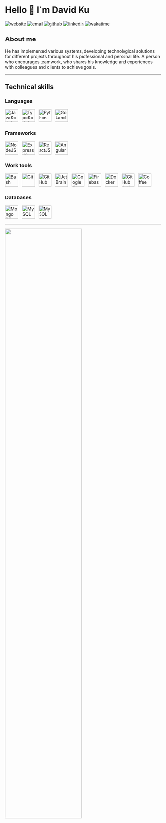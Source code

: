 # Hello 👋 I´m David Ku

[![website](https://img.shields.io/badge/WebSite-0077B5?logo=googlechrome&style=flat-square&color=gray&logoColor=white)](https://davidku.dev)
[![email](https://img.shields.io/badge/Email-0077B5?logo=gmail&style=flat-square&color=gray&logoColor=white)](mailto:hola@davidku.dev)
[![github](https://img.shields.io/badge/GitHub-0077B5?logo=github&style=flat-square&color=gray)](https://github.com/daveku)
[![linkedin](https://img.shields.io/badge/LinkedIn-0077B5?logo=linkedin&style=flat-square&color=gray)](https://www.linkedin.com/in/daveku/)
[![wakatime](https://wakatime.com/badge/user/55c7f3c3-3efc-4ed2-8671-7e5d8db8a308.svg?style=flat-square&color=black)](https://wakatime.com/@55c7f3c3-3efc-4ed2-8671-7e5d8db8a308)

## About me

He has implemented various systems, developing technological solutions for different projects throughout his
professional and personal life. A person who encourages teamwork, who shares his knowledge and experiences with
colleagues and clients to achieve goals.


-----

## Technical skills

### Languages

<a href="https://developer.mozilla.org/es/docs/Web/JavaScript" target="_blank"><img width="42" height="42" alt="JavaScript" src="https://cdn.simpleicons.org/javascript"></a>
&nbsp;
<a href="https://www.typescriptlang.org/" target="_blank"><img width="42" height="42" alt="TypeScript" src="https://cdn.simpleicons.org/typescript"></a>
&nbsp;
<a href="https://www.python.org/" target="_blank"><img width="42" height="42" alt="Python" src="https://cdn.simpleicons.org/python"></a>
&nbsp;
<a href="https://go.dev/" target="_blank"><img width="42" height="42" alt="GoLand" src="https://cdn.simpleicons.org/go"></a>

### Frameworks

<a href="https://nodejs.org/" target="_blank"><img width="42" height="42" alt="NodeJS" src="https://cdn.simpleicons.org/nodedotjs"></a>
&nbsp;
<a href="https://expressjs.com/" target="_blank"><img width="42" height="42" alt="ExpressJS" src="https://cdn.simpleicons.org/express"></a>
&nbsp;
<a href="https://reactjs.org/" target="_blank"><img width="42" height="42" alt="ReactJS" src="https://cdn.simpleicons.org/react"></a>
&nbsp;
<a href="https://angular.io/" target="_blank"><img width="42" height="42" alt="Angular" src="https://cdn.simpleicons.org/angular"></a>

### Work tools

<a href="https://www.gnu.org/software/bash/" target="_blank"><img width="42" height="42" alt="Bash" src="https://cdn.simpleicons.org/gnubash"></a>
&nbsp;
<a href="https://git-scm.com/" target="_blank"><img width="42" height="42" alt="Git" src="https://cdn.simpleicons.org/git"></a>
&nbsp;
<a href="https://github.com/" target="_blank"><img width="42" height="42" alt="GitHub" src="https://cdn.simpleicons.org/github"></a>
&nbsp;
<a href="https://www.jetbrains.com/" target="_blank"><img width="42" height="42" alt="JetBrains" src="https://cdn.simpleicons.org/jetbrains"></a>
&nbsp; <a href="https://cloud.google.com/" target="_blank"><img width="42" height="42" alt="Google Cloud" src="https://cdn.simpleicons.org/googlecloud"></a>
&nbsp;
<a href="https://firebase.google.com/" target="_blank"><img width="42" height="42" alt="Firebase" src="https://cdn.simpleicons.org/firebase"></a>
&nbsp;
<a href="https://www.docker.com/" target="_blank"><img width="42" height="42" alt="Docker" src="https://cdn.simpleicons.org/docker"></a>
&nbsp;
<a href="https://github.com/features/actions" target="_blank"><img width="42" height="42" alt="GitHub Actions" src="https://cdn.simpleicons.org/githubactions"></a>
&nbsp;
<img width="42" height="42" alt="Coffee" src="https://cdn.simpleicons.org/starbucks">

### Databases

<a href="https://www.mongodb.com/" target="_blank"><img  width="42" height="42" alt="Mongo DB" src="https://cdn.simpleicons.org/mongodb"></a>
&nbsp;
<a href="https://www.mysql.com/" target="_blank"><img  width="42" height="42" alt="MySQL" src="https://cdn.simpleicons.org/mysql"></a>
&nbsp;
<a href="https://www.postgresql.org/" target="_blank"><img  width="42" height="42" alt="MySQL" src="https://cdn.simpleicons.org/postgresql"></a>

----

<a href="https://wakatime.com/@daveku" target="_blank"><img width="70%"  align="center" src="https://wakatime.com/share/@daveku/d5fcc304-5028-4e01-8381-06b8d8dc2e38.svg"></a>